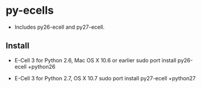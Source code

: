 py-ecells
===========

* Includes py26-ecell and py27-ecell.

Install
-------

* E-Cell 3 for Python 2.6, Mac OS X 10.6 or earlier
        sudo port install py26-ecell +python26

* E-Cell 3 for Python 2.7, OS X 10.7
        sudo port install py27-ecell +python27
